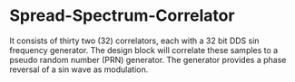 # Spread-Spectrum-Correlator
It consists of thirty two (32) correlators, each with a 32 bit DDS sin frequency generator. The design block will correlate these samples to a pseudo random number (PRN) generator. The generator provides a phase reversal of a sin wave as modulation.

